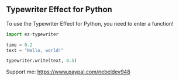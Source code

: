 ## Typewriter Effect for Python

To use the Typewriter Effect for Python, you need to enter a function!

```py
import ez-typewriter

time = 0.2
text = "Hello, world!"

typewriter.write(text, 0.5)
```

Support me: https://www.paypal.com/nebeldev948
